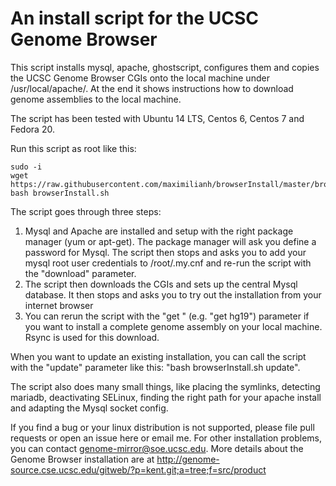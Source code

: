 # An install script for the UCSC Genome Browser

This script installs mysql, apache, ghostscript, configures them and copies the UCSC Genome
Browser CGIs onto the local machine under /usr/local/apache/. At the end it shows instructions
how to download genome assemblies to the local machine. 

The script has been tested with Ubuntu 14 LTS, Centos 6, Centos 7 and Fedora 20.

Run this script as root like this:

    sudo -i
    wget https://raw.githubusercontent.com/maximilianh/browserInstall/master/browserInstall.sh
    bash browserInstall.sh

The script goes through three steps:

1. Mysql and Apache are installed and setup with the right package manager (yum or apt-get). The package manager will ask you define a password for Mysql. The script then stops and asks you to add your mysql root user credentials to /root/.my.cnf and re-run the script with the "download" parameter.
2. The script then downloads the CGIs and sets up the central Mysql database. It
then stops and asks you to try out the installation from your internet browser
3. You can rerun the script with the "get <database>" (e.g. "get hg19") parameter
if you want to install a complete genome assembly on your local machine. Rsync is used for this download.

When you want to update an existing installation, you can call the script with the "update" parameter like this: "bash browserInstall.sh update".

The script also does many small things, like placing the symlinks, detecting mariadb, deactivating SELinux, finding the right path for your apache install and adapting the Mysql socket config.

If you find a bug or your linux distribution is not supported, please file pull requests or open an issue here or email me. For other installation problems, you can contact genome-mirror@soe.ucsc.edu. 
More details about the Genome Browser installation are at http://genome-source.cse.ucsc.edu/gitweb/?p=kent.git;a=tree;f=src/product
